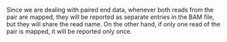 Since we are dealing with paired end data, whenever both reads from the pair are mapped, they will be reported as separate entries in the BAM file, but they will share the read name. 
On the other hand, if only one read of the pair is mapped, it will be reported only once.

